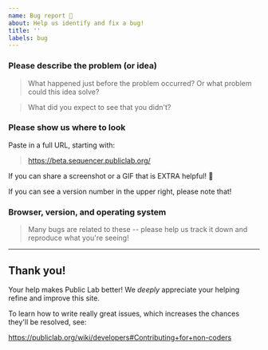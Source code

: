 ```yaml
---
name: Bug report 🐞
about: Help us identify and fix a bug!
title: ''
labels: bug
---
```


### Please describe the problem (or idea)

> What happened just before the problem occurred? Or what problem could this idea solve?



> What did you expect to see that you didn't?



### Please show us where to look

Paste in a full URL, starting with:

> https://beta.sequencer.publiclab.org/

If you can share a screenshot or a GIF that is EXTRA helpful! 💖

If you can see a version number in the upper right, please note that!


### Browser, version, and operating system

> Many bugs are related to these -- please help us track it down and reproduce what you're seeing!


****

## Thank you!

Your help makes Public Lab better! We *deeply* appreciate your helping refine and improve this site.

To learn how to write really great issues, which increases the chances they'll be resolved, see:

https://publiclab.org/wiki/developers#Contributing+for+non-coders
